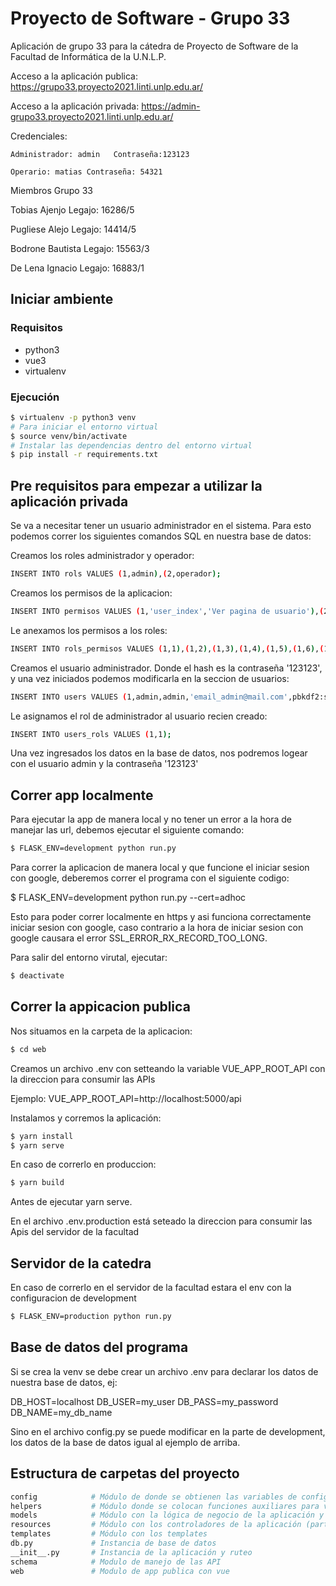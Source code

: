 # Proyecto de Software - Grupo 33

Aplicación de grupo 33 para la cátedra de Proyecto de Software de la Facultad de Informática de la U.N.L.P.

Acceso a la aplicación publica: https://grupo33.proyecto2021.linti.unlp.edu.ar/

Acceso a la aplicación privada: https://admin-grupo33.proyecto2021.linti.unlp.edu.ar/

Credenciales:

    Administrador: admin   Contraseña:123123
    
    Operario: matias Contraseña: 54321

Miembros Grupo 33

Tobias Ajenjo 
Legajo: 16286/5

Pugliese Alejo
Legajo: 14414/5

Bodrone Bautista
Legajo: 15563/3

De Lena Ignacio
Legajo: 16883/1


## Iniciar ambiente

### Requisitos

- python3
- vue3
- virtualenv

### Ejecución 

```bash
$ virtualenv -p python3 venv
# Para iniciar el entorno virtual
$ source venv/bin/activate
# Instalar las dependencias dentro del entorno virtual
$ pip install -r requirements.txt
```

## Pre requisitos para empezar a utilizar la aplicación privada

Se va a necesitar tener un usuario administrador en el sistema.
Para esto podemos correr los siguientes comandos SQL en nuestra base de datos:

Creamos los roles administrador y operador:
```bash
INSERT INTO rols VALUES (1,admin),(2,operador);
```
Creamos los permisos de la aplicacion:
```bash
INSERT INTO permisos VALUES (1,'user_index','Ver pagina de usuario'),(2,'user_new','Crear nuevo usuario'),(3,'user_edit','Editar usuario'),(4,'user_delete','Eliminar usuario'),(5,'zona_index','Ver pagina de zonas'),(6,'zona_new','Crear nueva zona'),(7,'zona_edit','Editar zona'),(8,'zona_delete','Eliminar zona'), (9,'punto_index','Ver pagina de puntos'),(10,'punto_new','Crear nuevo Punto'),(11,'punto_edit','Editar punto'),(12,'punto_delete','Eliminar punto'),(13,'recorrido_index','Ver pagina de recorridos'),(14,'recorrido_new','Crear nuevo recorrido'),(15,'recorrido_edit','Editar recorrido'),(16,'recorrido_delete','Eliminar recorrido'), (17,'denuncia_index','Ver pagina de denuncia'),(18,'denuncia_new','Crear nueva denuncia'),(19,'denuncia_edit','Editar denuncia'),(20,'denuncia_delete','Eliminar denuncia');
```
Le anexamos los permisos a los roles:
```bash
INSERT INTO rols_permisos VALUES (1,1),(1,2),(1,3),(1,4),(1,5),(1,6),(1,7),(1,8),(1,9),(1,10),(1,11),(1,12),(1,13),(1,14),(1,15),(1,16),(1,17),(1,18),(1,19),(1,20),(2,1),(2,2),(2,3),(2,5),(2,6),(2,7),(2,9),(2,10),(2,11),(2,13),(2,14),(2,15),(2,17),(2,18),(2,19);
```
Creamos el usuario administrador. Donde el hash es la contraseña '123123', y una vez iniciados podemos modificarla en la seccion de usuarios:
```bash
INSERT INTO users VALUES (1,admin,admin,'email_admin@mail.com',pbkdf2:sha256:260000$I6AjJ9H7SdPMZlCX$d1e84a5061d75e1acfd295a2980f2c419f0f80992ba2494b7a1eaca1869abf26,1,admin)
```
Le asignamos el rol de administrador al usuario recien creado:
```bash
INSERT INTO users_rols VALUES (1,1);
```

Una vez ingresados los datos en la base de datos, nos podremos logear con el usuario admin y la contraseña '123123'

## Correr app localmente

Para ejecutar la app de manera local y no tener un error a la hora de manejar las url,
debemos ejecutar el siguiente comando:

```bash
$ FLASK_ENV=development python run.py
```

Para correr la aplicacion de manera local y que funcione el iniciar sesion con google, deberemos 
correr el programa con el siguiente codigo:

$ FLASK_ENV=development python run.py --cert=adhoc

Esto para poder correr localmente en https y asi funciona correctamente iniciar sesion con google, caso 
contrario a la hora de iniciar sesion con google causara el error SSL_ERROR_RX_RECORD_TOO_LONG.


Para salir del entorno virutal, ejecutar:

```bash
$ deactivate
```

## Correr la appicacion publica

Nos situamos en la carpeta de la aplicacion:

```bash
$ cd web
```
Creamos un archivo .env con setteando la variable VUE_APP_ROOT_API
con la direccion para consumir las APIs

Ejemplo:
VUE_APP_ROOT_API=http://localhost:5000/api

Instalamos y corremos la aplicación:
```bash
$ yarn install
$ yarn serve
```

En caso de correrlo en produccion:

```bash
$ yarn build
```
Antes de ejecutar yarn serve.

En el archivo .env.production está seteado la direccion
para consumir las Apis del servidor de la facultad

## Servidor de la catedra

En caso de correrlo en el servidor de la facultad estara el env con la configuracion de development

```bash
$ FLASK_ENV=production python run.py
```

## Base de datos del programa

Si se crea la venv se debe crear un archivo .env para declarar los datos de nuestra base de datos, ej:

DB_HOST=localhost
DB_USER=my_user
DB_PASS=my_password
DB_NAME=my_db_name

Sino en el archivo config.py se puede modificar en la parte de development, los datos de la base de datos 
igual al ejemplo de arriba.


## Estructura de carpetas del proyecto

```bash
config            # Módulo de donde se obtienen las variables de configuración
helpers           # Módulo donde se colocan funciones auxiliares para varias partes del código
models            # Módulo con la lógica de negocio de la aplicación y la conexión a la base de datos
resources         # Módulo con los controladores de la aplicación (parte web)
templates         # Módulo con los templates
db.py             # Instancia de base de datos
__init__.py       # Instancia de la aplicación y ruteo
schema            # Modulo de manejo de las API
web               # Modulo de app publica con vue

```